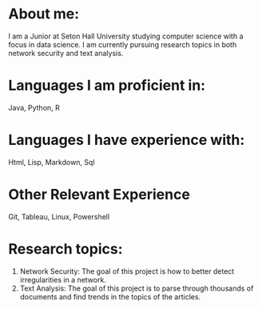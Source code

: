 

# About me:

I am a Junior at Seton Hall University studying computer science with a focus in data science. I am currently pursuing research topics in both network security and text analysis. 
# Languages I am proficient in:

Java, Python, R

# Languages I have experience with:

Html, Lisp, Markdown, Sql

# Other Relevant Experience

Git, Tableau, Linux, Powershell

# Research topics:
1. Network Security: The goal of this project is how to better detect irregularities in a network.
2. Text Analysis: The goal of this project is to parse through thousands of documents and find trends in the topics of the articles.
